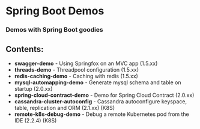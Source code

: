 # Spring Boot Demos

### Demos with Spring Boot goodies

## Contents:

- **swagger-demo** - Using Springfox on an MVC app (1.5.xx)
- **threads-demo** - Threadpool configuration (1.5.xx)
- **redis-caching-demo** - Caching with redis (1.5.xx)
- **mysql-automapping-demo** - Generate mysql schema and table on startup (2.0.xx)
- **spring-cloud-contract-demo** - Demo for Spring Cloud Contract (2.0.xx)
- **cassandra-cluster-autoconfig** - Cassandra autoconfigure keyspace, table, replication and ORM (2.1.xx) (K8S)
- **remote-k8s-debug-demo** - Debug a remote Kubernetes pod from the IDE (2.2.4) (K8S)
